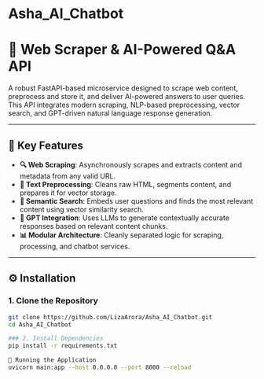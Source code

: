 # Asha_AI_Chatbot
# 📘 Web Scraper & AI-Powered Q&A API

A robust FastAPI-based microservice designed to scrape web content, preprocess and store it, and deliver AI-powered answers to user queries. This API integrates modern scraping, NLP-based preprocessing, vector search, and GPT-driven natural language response generation.

---

## 📌 Key Features

- **🔍 Web Scraping**: Asynchronously scrapes and extracts content and metadata from any valid URL.
- **🧼 Text Preprocessing**: Cleans raw HTML, segments content, and prepares it for vector storage.
- **🔎 Semantic Search**: Embeds user questions and finds the most relevant content using vector similarity search.
- **🧠 GPT Integration**: Uses LLMs to generate contextually accurate responses based on relevant content chunks.
- **📊 Modular Architecture**: Cleanly separated logic for scraping, processing, and chatbot services.

---
## ⚙️ Installation

### 1. Clone the Repository

```bash
git clone https://github.com/LizaArora/Asha_AI_Chatbot.git
cd Asha_AI_Chatbot

### 2. Install Dependencies
pip install -r requirements.txt

🚀 Running the Application
uvicorn main:app --host 0.0.0.0 --port 8000 --reload




